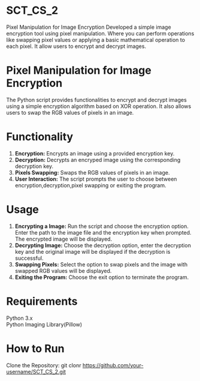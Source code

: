 # SCT_CS_2

Pixel Manipulation for Image Encryption Developed a simple image encryption tool using pixel manipulation. Where you can perform operations like swapping pixel values or applying a basic mathematical operation to each pixel. It allow users to encrypt and decrypt images.

# Pixel Manipulation for Image Encryption
The Python script provides functionalities to encrypt and decrypt images using a simple encryption algorithm based on XOR operation. It also allows users to swap the RGB values of pixels in an image.

# Functionality
1. <b>Encryption:</b> Encrypts an image using a provided encryption key.
2. <b>Decryption:</b> Decrypts an encryped image using the corresponding decryption key.
3. <b>Pixels Swapping:</b> Swaps the RGB values of pixels in an image.
4. <b>User Interaction:</b> The script prompts the user to choose between encryption,decryption,pixel swapping or exiting the program.

# Usage
1. <b>Encrypting a Image:</b> Run the script and choose the encryption option. Enter the path to the image file and the encryption key when prompted. The encrypted image will be displayed.
2. <b>Decrypting Image:</b> Choose the decryption option, enter the decryption key and the original image will be displayed if the decryption is successful.
3. <b>Swapping Pixels:</b> Select the option to swap pixels and the image with swapped RGB values will be displayed.
4. <b>Exiting the Program:</b> Choose the exit option to terminate the program.

# Requirements
Python 3.x
<br>
Python Imaging Library(Pillow)

# How to Run
Clone the Repository: 
git clonr https://github.com/your-username/SCT_CS_2.git
